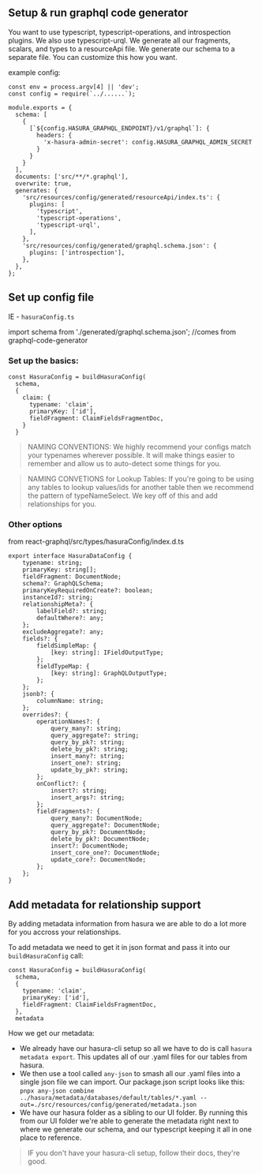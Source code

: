 ## Setup & run graphql code generator

You want to use typescript, typescript-operations, and introspection plugins.
We also use typescript-urql.
We generate all our fragments, scalars, and types to a resourceApi file.
We generate our schema to a separate file.
You can customize this how you want.

example config:
```
const env = process.argv[4] || 'dev';
const config = require(`../......`);

module.exports = {
  schema: [
    {
      [`${config.HASURA_GRAPHQL_ENDPOINT}/v1/graphql`]: {
        headers: {
          'x-hasura-admin-secret': config.HASURA_GRAPHQL_ADMIN_SECRET
        }
      }
    }
  ],
  documents: ['src/**/*.graphql'],
  overwrite: true,
  generates: {
    'src/resources/config/generated/resourceApi/index.ts': {
      plugins: [
        'typescript',
        'typescript-operations',
        'typescript-urql',
      ],
    },
    'src/resources/config/generated/graphql.schema.json': {
      plugins: ['introspection'],
    },
  },
};
```

## Set up config file
IE - `hasuraConfig.ts`

import schema from './generated/graphql.schema.json'; //comes from graphql-code-generator


### Set up the basics:
```
const HasuraConfig = buildHasuraConfig(
  schema,
  {
    claim: {
      typename: 'claim',
      primaryKey: ['id'],
      fieldFragment: ClaimFieldsFragmentDoc,
    }
  }
```

> NAMING CONVENTIONS:  We highly recommend your configs match your typenames wherever possible.  It will make things easier to remember and allow us to auto-detect some things for you.

> NAMING CONVETIONS for Lookup Tables: If you're going to be using any tables to lookup values/ids for another table then we recommend the pattern of typeNameSelect.  We key off of this and add relationships for you.

### Other options

from react-graphql/src/types/hasuraConfig/index.d.ts

```
export interface HasuraDataConfig {
    typename: string;
    primaryKey: string[];
    fieldFragment: DocumentNode;
    schema?: GraphQLSchema;
    primaryKeyRequiredOnCreate?: boolean;
    instanceId?: string;
    relationshipMeta?: {
        labelField?: string;
        defaultWhere?: any;
    };
    excludeAggregate?: any;
    fields?: {
        fieldSimpleMap: {
            [key: string]: IFieldOutputType;
        };
        fieldTypeMap: {
            [key: string]: GraphQLOutputType;
        };
    };
    jsonb?: {
        columnName: string;
    };
    overrides?: {
        operationNames?: {
            query_many?: string;
            query_aggregate?: string;
            query_by_pk?: string;
            delete_by_pk?: string;
            insert_many?: string;
            insert_one?: string;
            update_by_pk?: string;
        };
        onConflict?: {
            insert?: string;
            insert_args?: string;
        };
        fieldFragments?: {
            query_many?: DocumentNode;
            query_aggregate?: DocumentNode;
            query_by_pk?: DocumentNode;
            delete_by_pk?: DocumentNode;
            insert?: DocumentNode;
            insert_core_one?: DocumentNode;
            update_core?: DocumentNode;
        };
    };
}
```

## Add metadata for relationship support

By adding metadata information from hasura we are able to do a lot more for you accross your relationships.

To add metadata we need to get it in json format and pass it into our `buildHasuraConfig` call:

```
const HasuraConfig = buildHasuraConfig(
  schema,
  {
    typename: 'claim',
    primaryKey: ['id'],
    fieldFragment: ClaimFieldsFragmentDoc,
  },
  metadata
```

How we get our metadata:

* We already have our hasura-cli setup so all we have to do is call `hasura metadata export`.  This updates all of our .yaml files for our tables from hasura.
* We then use a tool called `any-json` to smash all our .yaml files into a single json file we can import.  Our package.json script looks like this: 
`pnpx any-json combine ../hasura/metadata/databases/default/tables/*.yaml --out=./src/resources/config/generated/metadata.json`
* We have our hasura folder as a sibling to our UI folder.  By running this from our UI folder we're able to generate the metadata right next to where we generate our schema, and our typescript keeping it all in one place to reference.

> IF you don't have your hasura-cli setup, follow their docs, they're good.

